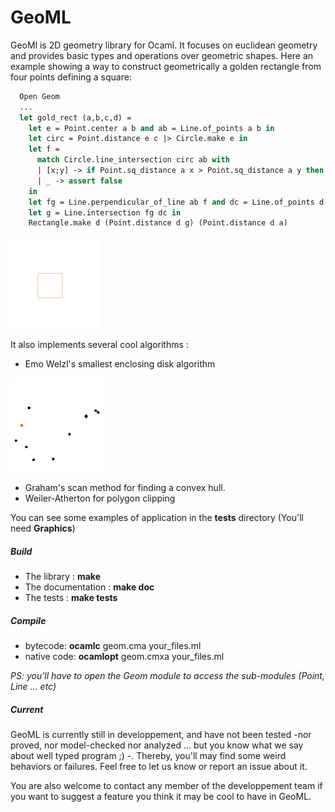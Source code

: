 # GeoML

GeoMl is 2D geometry library for Ocaml. It focuses on euclidean geometry
and provides basic types and operations over geometric shapes.
Here an example showing a way to construct geometrically a golden rectangle from four points defining a square:
```ocaml
  Open Geom
  ...
  let gold_rect (a,b,c,d) =
    let e = Point.center a b and ab = Line.of_points a b in
    let circ = Point.distance e c |> Circle.make e in
    let f =
      match Circle.line_intersection circ ab with
      | [x;y] -> if Point.sq_distance a x > Point.sq_distance a y then x else y
      | _ -> assert false
    in
    let fg = Line.perpendicular_of_line ab f and dc = Line.of_points d c in
    let g = Line.intersection fg dc in
    Rectangle.make d (Point.distance d g) (Point.distance d a)
```
![gr](img/gr.gif)


It also implements several cool algorithms :

* Emo Welzl's smallest enclosing disk algorithm

![ws](img/welzl.gif)
* Graham's scan method for finding a convex hull.
* Weiler-Atherton for polygon clipping

You can see some examples of application in the **tests** directory (You'll need **Graphics**)
##### Build
- The library : **make** 
- The documentation : **make doc**
- The tests : **make tests**

##### Compile
- bytecode: **ocamlc** geom.cma your_files.ml
- native code: **ocamlopt** geom.cmxa your_files.ml

*PS: you'll have to open the Geom module to access the sub-modules (Point, Line ... etc)*

##### Current
GeoML is currently still in developpement, and have not been tested -nor proved, nor model-checked nor analyzed ... but you know what we say about well typed program ;) -. Thereby, you'll may find some weird behaviors or failures. Feel free to let us know or report an issue about it.

You are also welcome to contact any member of the developpement team if you want to suggest a feature you think it may be cool to have in GeoML.